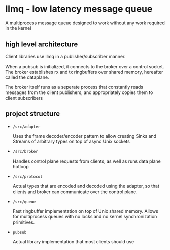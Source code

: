 # llmq - low latency message queue

A multiprocess message queue designed to work without any work required in
the kernel

## high level architecture

Client libraries use llmq in a publisher/subscriber manner.

When a pubsub is initialized, it connects to the broker over a control socket.
The broker establishes rx and tx ringbuffers over shared memory, hereafter
called the dataplane.

The broker itself runs as a seperate process that constantly reads messages
from the client publishers, and appropriately copies them to client subscribers

## project structure

- `/src/adapter`

  Uses the frame decoder/encoder pattern to allow creating Sinks and Streams of
  arbitrary types on top of async Unix sockets

- `/src/broker`

  Handles control plane requests from clients, as well as runs data plane
  hotloop

- `/src/protocol`

  Actual types that are encoded and decoded using the adapter, so that clients
  and broker can communicate over the control plane.

- `/src/queue`

  Fast ringbuffer implementation on top of Unix shared memory. Allows for
  multiprocess queues with no locks and no kernel synchronization primitives.

- `pubsub`

  Actual library implementation that most clients should use
